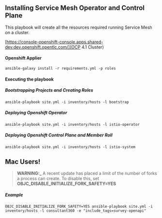 ## Installing Service Mesh Operator and Control Plane

This playbook will create all the resources required running Service Mesh on a cluster.

[https://console-openshift-console.apps.shared-dev.dev.openshift.opentlc.com/](OCP 4.1 Cluster)

#### Openshift Applier

```
ansible-galaxy install -r requirements.yml -p roles
```

#### Executing the playbook

##### Bootstrapping Projects and Creating Roles

```
ansible-playbook site.yml -i inventory/hosts -l bootstrap
```

##### Deploying Openshift Operator

```
ansible-playbook site.yml -i inventory/hosts -l istio-operator
```

##### Deploying Openshift Control Plane and Member Roll

```
ansible-playbook site.yml -i inventory/hosts -l istio-system
```

## Mac Users!

> **WARNING:\_** A recent update has placed a limit of the number of forks a process can create. To disable this, set **OBJC_DISABLE_INITIALIZE_FORK_SAFETY=YES**

##### Example

```
OBJC_DISABLE_INITIALIZE_FORK_SAFETY=YES ansible-playbook site.yml -i inventory/hosts -l consultant360 -e "include_tags=survey-openapi"
```
